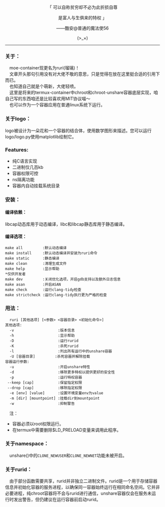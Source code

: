 <p align="center">「 可以自称贫穷却不必为此折损自尊</p>
<p align="center">是富人与生俱来的特权 」</p>
<p align="center">——酷安@普通的魔法使56</p>
<p align="center">(>_×)</p>         

-----------
### 关于：    
&emsp;moe-container现更名为ruri(瑠璃)！      
&emsp;文章开头那句引用没有对大佬不敬的意思，只是觉得在放在这里挺合适的引用下而已。             
&emsp;也知道自己就是个萌新，大佬轻喷。         
&emsp;这里是将来的termux-container中chroot和chroot-unshare容器底层实现，咱自己写的东西咱还是比较喜欢用MIT协议喵～        
&emsp;也可以作为一个容器应用在普通linux系统下运行。               
### 关于logo：      
logo被设计为一朵花和一个容器的结合体，使用数学图形来描述。您可以运行logo/logo.py使用matplotlib绘制它。       
### Features:    
- 纯C语言实现
- 二进制仅几百kb      
- 容器权限可控
- ns隔离功能
- 容器内自动挂载系统目录
### 安装：    
#### 编译依赖：         
libcap动态库用于动态编译，libc和libcap静态库用于静态编译。           
#### 编译选项：     
```text
make all         :默认动态编译
make install     :默认动态编译并安装为ruri命令
make static      :静态编译
make clean       :清理生成文件
make help        :显示帮助
*仅供开发者
make dev         :关闭优化选项，开启gdb支持以及额外日志信息
make asan        :开启ASAN
make check       :运行clang-tidy检查
make strictcheck :运行clang-tidy执行更为严格的检查
```
### 用法：    
```text
  ruri [其他选项] [<参数> <容器目录> <初始化命令>]
其他选项:
  -v                    :版本信息
  -h                    :显示帮助
  -D                    :运行rurid
  -K                    :杀死rurid
  -l                    :列出所有运行中的unshare容器
  -U [容器目录]         :杀死容器并解除挂载
容器运行参数:
  -u                    :开启unshare特性
  -d                    :移除更多特权以提供更好的安全性
  -p                    :运行特权容器
 --keep [cap]           :保留指定权限
 --drop [cap]           :移除指定权限
  -e [env] [value]      :设置环境变量env为value
  -m [dir] [mountpoint] :挂载dir到mountpoint
  -w                    :抑制警告
```
&emsp;注：
- 容器必须以root权限运行。      
- 在termux中需要删除$LD_PRELOAD变量来调用此程序。           
### 关于namespace：      
&emsp;unshare()中的`CLONE_NEWUSER`和`CLONE_NEWNET`功能未被开启。         
### 关于rurid：      
&emsp;由于部分函数需要共享，rurid并非独立二进制文件。rurid是一个用于存储容器信息并初始化容器的服务进程，以确保同一容器始终运行在相同命名空间。它并非必要进程，纯chroot容器将不会与rurid进行通信，unshare容器仅会在服务未运行时发出警告，但仍建议在运行容器前启动rurid。
